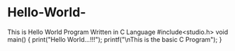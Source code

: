 # Hello-World-
This is Hello World Program Written in C Language 
#include<studio.h>
void main()
{
  print("Hello World...!!!");
printf("\nThis is the basic C Program");
}
